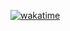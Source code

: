 <a href="https://wakatime.com/badge/github/Dado999/Diplomski-Backend"><img src="https://wakatime.com/badge/github/Dado999/Diplomski-Backend.svg" alt="wakatime"></a>

